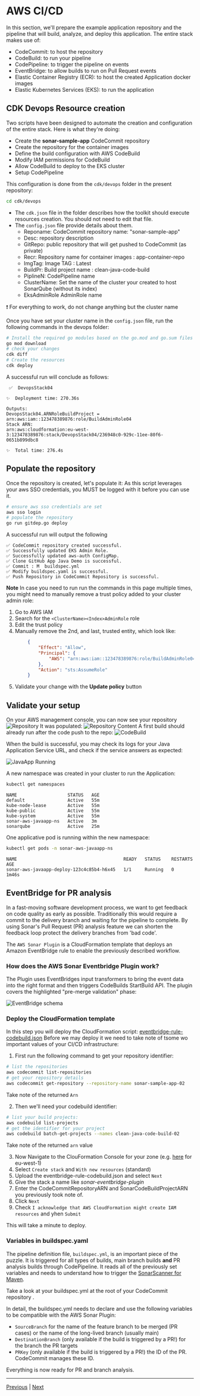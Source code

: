 # AWS CI/CD

In this section, we'll prepare the example application repository and the pipeline that will build, analyze, and deploy this application.
The entire stack makes use of:

* CodeCommit: to host the repository
* CodeBuild: to run your pipeline
* CodePipeline: to trigger the pipeline on events
* EventBridge: to allow builds to run on Pull Request events
* Elastic Container Registry (ECR): to host the created Application docker images
* Elastic Kubernetes Services (EKS): to run the application

## CDK Devops Resource creation

Two scripts have been designed to automate the creation and configuration of the entire stack. Here is what they're doing:

* Create the **sonar-sample-app** CodeCommit repository
* Create the repository for the container images
* Define the build configuration with AWS CodeBuild
* Modify IAM permissions for CodeBuild
* Allow CodeBuild to deploy to the EKS cluster
* Setup CodePipeline

This configuration is done from the ```cdk/devops``` folder in the present repository:
```bash
cd cdk/devops
```

* The ```cdk.json``` file in the folder describes how the toolkit should execute resources creation. You should not need to edit that file.
* The ```config.json``` file provide details about them.
  * Reponame: CodeCommit repository name: "sonar-sample-app"
  * Desc: repository description
  * GitRepo: public repository that will get pushed to CodeCommit (as private)
  * Recr: Repository name for container images : app-container-repo
  * ImgTag: Image TAG : Latest
  * BuildPr: Build project name : clean-java-code-build
  * PiplineN: CodePipeline name
  * ClusterName: Set the name of the cluster your created to host SonarQube (without its index)
  * EksAdminRole  AdminRole name

❗️ For everything to work, do not change anything but the cluster name

Once you have set your cluster name in the ```config.json``` file, run the following commands in the devops folder:

```bash
# Install the required go modules based on the go.mod and go.sum files
go mod download
# check your changes
cdk diff
# Create the resources
cdk deploy
```

A successful run will conclude as follows:

```text
 ✅  DevopsStack04

✨  Deployment time: 270.36s

Outputs:
DevopsStack04.ARNRoleBuildProject = arn:aws:iam::123478389876:role/BuildAdminRole04
Stack ARN:
arn:aws:cloudformation:eu-west-3:123478389876:stack/DevopsStack04/236948c0-929c-11ee-80f6-0651b899dbc8

✨  Total time: 276.4s
```

## Populate the repository

Once the repository is created, let's populate it:
As this script leverages your aws SSO credentials, you MUST be logged with it before you can use it.

```bash
# ensure aws sso credentials are set
aws sso login
# populate the repository
go run gitdep.go deploy
```

A successful run will output the following

```text
✅ CodeCommit repository created successful.
✅ Successfully updated EKS Admin Role.
✅ Successfully updated aws-auth ConfigMap.
✅ Clone GitHub App Java Demo is successful.
✅ Commit : M  buildspec.yml
✅ Modify buildspec.yaml is successful.
✅ Push Repository in CodeCommit Repository is successful.
```

**Note**
In case you need to run run the commands in this page multiple times, you might need to manually remove a trust policy added to your cluster admin role:

1. Go to AWS IAM
2. Search for the ```<ClusterName><Index>AdminRole``` role
3. Edit the trust policy
4. Manually remove the 2nd, and last, trusted entity, which look like:

```json
		{
			"Effect": "Allow",
			"Principal": {
				"AWS": "arn:aws:iam::123478389876:role/BuildAdminRole04"
			},
			"Action": "sts:AssumeRole"
		}
```

5. Validate your change with the **Update policy** button

## Validate your setup

On your AWS management console, you can now see your repository
![Repository](/assets/3.DevOps/repository.png)
It was populated:
![Repository Content](/assets/3.DevOps/repository-content.png)
A first build should already run after the code push to the repo:
![CodeBuild](/assets/3.DevOps/codeBuild-started.png)

When the build is successful, you may check its logs for your Java Application Service URL, and check if the service answers as expected:

![JavaApp Running](/assets/3.DevOps/javaApp-running.png)

A new namespace was created in your cluster to run the Application:

```bash
kubectl get namespaces
```

```text
NAME                   STATUS   AGE
default                Active   55m
kube-node-lease        Active   55m
kube-public            Active   55m
kube-system            Active   55m
sonar-aws-javaapp-ns   Active   3m
sonarqube              Active   25m
```

One applicative pod is running within the new namespace:

```bash
kubectl get pods -n sonar-aws-javaapp-ns
````

```text
NAME                                        READY   STATUS    RESTARTS   AGE
sonar-aws-javaapp-deploy-123c4c85b4-h6x45   1/1     Running   0          1m46s
```

## EventBridge for PR analysis

In a fast-moving software development process, we want to get feedback on code quality as early as possible. Traditionally this would require a commit to the delivery branch and waiting for the pipeline to complete. By using Sonar's Pull Request (PR) analysis feature we can shorten the feedback loop protect the delivery branches from 'bad code'.

The `AWS Sonar Plugin` is a CloudFormation template that deploys an Amazon EventBridge rule to enable the previously described workflow.

### How does the AWS Sonar Eventbridge Plugin work?

The Plugin uses EventBridges input transformers to bring the event data into the right format and then triggers CodeBuilds StartBuild API. The plugin covers the highlighted "pre-merge validation" phase:

![EventBridge schema](/assets/3.DevOps/multibranch-PR-flow.png)

### Deploy the CloudFormation template

In this step you will deploy the CloudFormation script: [eventbridge-rule-codebuild.json](/assets/3.DevOps/eventbridge-rule-codebuild.json)
Before we may deploy it we need to take note of tsome wo important values of your CI/CD infrastructure:

1. First run the following command to get your repository identifier:

```bash
# list the repositories
aws codecommit list-repositories
# get your repository details
aws codecommit get-repository --repository-name sonar-sample-app-02
```

Take note of the returned `Arn`

2. Then we'll need your codebuild identifier:

```bash
# list your build projects:
aws codebuild list-projects
# get the identifier for your project
aws codebuild batch-get-projects --names clean-java-code-build-02
```

Take note of the returned `arn` value

3. Now Navigate to the ClouFormation Console for your zone (e.g. [here](https://eu-west-1.console.aws.amazon.com/cloudformation/home) for eu-west-1)
1. Select `Create stack` and `With new resources` (standard)
2. Upload the eventbridge-rule-codebuild.json and select `Next`
3. Give the stack a name like *sonar-eventbridge-plugin*
4. Enter the CodeCommitRepositoryARN and SonarCodeBuildProjectARN you previously took note of.
5. Click `Next`
6. Check `I acknowledge that AWS CloudFormation might create IAM resources` and yhen `Submit`

This will take a minute to deploy.

### Variables in buildspec.yaml

The pipeline definition file, `buildspec.yml`, is an important piece of the puzzle. It is triggered for all types of builds, main branch builds **and** PR analysis builds through CodePipeline. It reads all of the previously set variables and needs to understand how to trigger the [SonarScanner for Maven](https://docs.sonarsource.com/sonarqube/9.8/analyzing-source-code/scanners/sonarscanner-for-maven/).

Take a look at your buildspec.yml at the root of your CodeCommit repository .

In detail, the buildspec.yml needs to declare and use the following variables to be compatible with the AWS Sonar Plugin:

* `SourceBranch` for the name of the feature branch to be merged (PR cases) or the name of the long-lived branch (usually main)
* `DestinationBranch` (only available if the build is triggered by a PR!) for the branch the PR targets
* `PRKey` (only available if the build is triggered by a PR!) the ID of the PR. CodeCommit manages these ID.

Everything is now ready for PR and branch analysis.

----
[Previous](../2.CleanCode/3.ConfigureSonarQube/README.md) | [Next](../4.DevWorkflow/README.md)